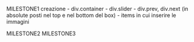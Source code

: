 MILESTONE1
creazione 
    - div.container
    - div.slider 
    - div.prev, div.next (in absolute posti nel top e nel bottom del box)
    - items in cui inserire le immagini



MILESTONE2
MILESTONE3